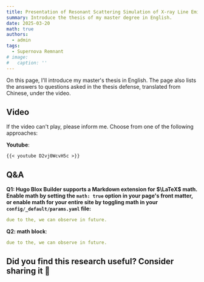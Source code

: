```yaml
---
title: Presentation of Resonant Scattering Simulation of X-ray Line Emission in Supernova Remnants
summary: Introduce the thesis of my master degree in English.
date: 2025-03-20
math: true
authors:
  - admin
tags:
  - Supernova Remnant
# image:
#   caption: ''
---
```


On this page, I'll introduce my master's thesis in English. The page also lists the answers to questions asked in the thesis defense, translated from Chinese, under the video.

## Video

If the video can't play, please inform me. Choose from one of the following approaches:

**Youtube**:

    {{< youtube D2vj0WcvH5c >}}


## Q&A

**Q1: Hugo Blox Builder supports a Markdown extension for $\LaTeX$ math. Enable math by setting the `math: true` option in your page's front matter, or enable math for your entire site by toggling math in your `config/_default/params.yaml` file:**

```yaml
due to the, we can observe in future.
```


**Q2: math block**:
```yaml
due to the, we can observe in future.
```


## Did you find this research useful? Consider sharing it 🙌
